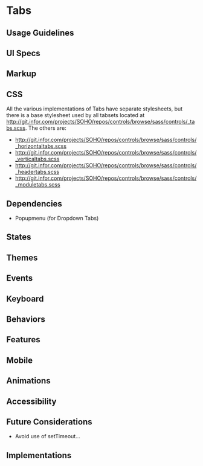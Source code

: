 # Tabs

## Usage Guidelines

## UI Specs

## Markup

## CSS

All the various implementations of Tabs have separate stylesheets, but there is a base stylesheet used by all tabsets located at http://git.infor.com/projects/SOHO/repos/controls/browse/sass/controls/_tabs.scss.  The others are:

* http://git.infor.com/projects/SOHO/repos/controls/browse/sass/controls/_horizontaltabs.scss
* http://git.infor.com/projects/SOHO/repos/controls/browse/sass/controls/_verticaltabs.scss
* http://git.infor.com/projects/SOHO/repos/controls/browse/sass/controls/_headertabs.scss
* http://git.infor.com/projects/SOHO/repos/controls/browse/sass/controls/_moduletabs.scss

## Dependencies

* Popupmenu (for Dropdown Tabs)

## States

## Themes

## Events

## Keyboard

## Behaviors

## Features

## Mobile

## Animations

## Accessibility

## Future Considerations

- Avoid use of setTimeout...

## Implementations
